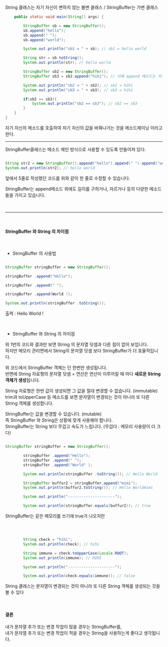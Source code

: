 String 클래스는 자기 자신이 변하지 않는 불변 클래스 / StringBuffer는 가변 클래스 

```java
    public static void main(String[] args) {

        StringBuffer sb = new StringBuffer();
        sb.append("hello");
        sb.append(" ");
        sb.append("world");

        System.out.println("sb1 = " + sb); // sb1 = hello world

        String str = sb.toString();
        System.out.println(str); // hello world

        StringBuffer sb2 = new StringBuffer();
        StringBuffer sb3 = sb2.append("hihi"); // 이때 append 메소드는 자기자신인 this가 반환 이를 sb3로 받아서 같은 문자열로 인식

        System.out.println("sb2 = " + sb2); // sb2 = hihi
        System.out.println("sb3 = " + sb3); // sb3 = hihi

        if(sb2 == sb3){
            System.out.println("sb2 == sb3"); // sb2 == sb3
        }
    }
}

```

자기 자신의 메소드를 호출하여 자기 자신의 값을 바꿔나가는 것을 메소드체이닝 이라고 한다.

---

StringBuffer클래스는 메소드 체인 방식으로 사용할 수 있도록 만들어져 있다.

```java

String str2 = new StringBuffer().append("hello").append(" ").append("world").toString();
System.out.println(str2); // hello world

```

앞에서 5줄로 작성했던 코드를 위와 같이 한 줄로 수정할 수 있습니다.

StringBuffer는 append메소드 외에도 길이를 구하거나, 자르거나 등의 다양한 메소드들을 가지고 있습니다.

<br/>

---

<br/>

#### StringBuffer 와 String 의 차이점

<br/>

* StringBuffer 의 사용법

```java

StringBuffer stringBuffer = new StringBuffer();

stringBuffer .append("Hello");

stringBuffer .append(" ");

stringBuffer .append(World !);

System.out.println(stringBuffer .toString());

```

출력 : Hello World !

<br/>

* StringBuffer 와 String 의 차이점


위 1번의 코드와 결과만 보면 String 의 문자열 덧셈과 다른 점이 없어 보입니다. <br/>
하지만 메모리 관리면에서 String의 문자열 덧셈 보다 StringBuffer가 더 효율적입니다.

위 코드에서 StringBuffer 객체는 단 한번만 생성됩니다. <br/>
반면에 String 자료형의 문자열 덧셈 + 연산은 연산이 이루어질 때 마다 **새로운 String 객체가 생성**됩니다.


String 자료형은 한번 값이 생성되면 그 값을 절대 변경할 수 없습니다. (immutable) <br/>
trim과 toUpperCase 등 메소드를 보면 문자열이 변경되는 것이 아니라 또 다른 String 객체를 생성합니다.

 
StringBuffer는 값을 변경할 수 있습니다. (mutable) <br/>
즉 StringBuffer 와 String은 상황에 맞게 사용해야 합니다. <br/>
StringBuffer는 String 보다 무겁고 속도가 느립니다. (무겁다 : 메모리 사용량이 더 크다)

```java

StringBuffer stringBuffer = new StringBuffer();

        stringBuffer .append("Hello");
        stringBuffer .append(" ");
        stringBuffer .append("World" );

        System.out.println(stringBuffer .toString()); // Hello World

        StringBuffer buffur2 = stringBuffer.append("mimi"); 
        System.out.println(buffur2.toString()); // Hello Worldmimi

        System.out.println("---------------------");

        System.out.println(stringBuffer.equals(buffur2)); // true


```


StringBuffer는 같은 메모리를 쓰기에 true가 나오지만 

<br/>

```java

        String check = "hihi";
        System.out.println(check); // hihi

        String immune = check.toUpperCase(Locale.ROOT);
        System.out.println(immune); // HIHI

        System.out.println("---------------------");

        System.out.println(check.equals(immune)); // false

```

String 클래스는 문자열이 변경되는 것이 아니라 또 다른 String 객체를 생성되는 것을 볼 수 있다

<br/>

#### 결론

내가 문자열 추가 또는 변경 작업이 많을 경우는 StringBuffer를, <br/>
내가 문자열 추가 또는 변경 작업이 적을 경우는 String을 사용하는게 좋다고 생각됩니다.







